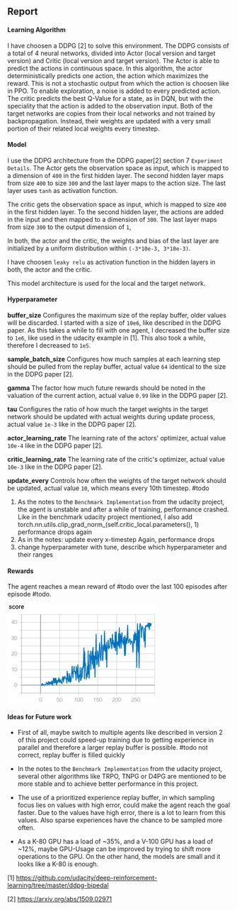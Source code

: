 ## Report

#### Learning Algorithm

I have choosen a DDPG [2] to solve this environment. The DDPG consists of a total of 4 neural networks, divided into Actor (local version and target version) and Critic (local version and target version). The Actor is able to predict the actions in continuous space. In this algorithm, the actor deterministically predicts one action, the action which maximizes the reward. This is not a stochastic output from which the action is choosen like in PPO. To enable exploration, a noise is added to every predicted action. The critic predicts the best Q-Value for a state, as in DQN, but with the speciality that the action is added to the observation input. Both of the target networks are copies from their local networks and not trained by backpropagation. Instead, their weights are updated with a very small portion of their related local weights every timestep.

#### Model

I use the DDPG architecture from the DDPG paper[2] section 7 `Experiment Details`.
The Actor gets the observation space as input, which is mapped to a dimension of `400` in the first hidden layer. The second hidden layer maps from size `400` to size `300` and the last layer maps to the action size. The last layer uses `tanh` as activation function.

The critic gets the observation space as input, which is mapped to size `400` in the first hidden layer. 
To the second hidden layer, the actions are added in the input and then mapped to a dimension of `300`. The last layer maps from size `300` to the output dimension of `1`, 

In both, the actor and the critic, the weights and bias of the last layer are initialized by a uniform distribution within `(-3*10e-3, 3*10e-3)`.

I have choosen `leaky relu` as activation function in the hidden layers in both, the actor and the critic.

This model architecture is used for the local and the target network.

#### Hyperparameter

**buffer_size**
Configures the maximum size of the replay buffer, older values will be discarded. I started with a size of `10e6`, like described in the DDPG paper. As this takes a while to fill with one agent, I decreased the buffer size to `1e6`, like used in the udacity example in [1].
This also took a while, therefore I decreased to `1e5`.

**sample_batch_size**
Configures how much samples at each learning step should be pulled from the replay buffer, actual value `64` identical to the size in the DDPG paper [2].

**gamma**
The factor how much future rewards should be noted in the valuation of the current action, actual value `0.99` like in the DDPG paper [2].

**tau**
Configures the ratio of how much the target weights in the target network should be updated with actual weights during update process, actual value `1e-3` like in the DDPG paper [2].

**actor_learning_rate**
The learning rate of the actors' optimizer, actual value `10e-4` like in the DDPG paper [2].

**critic_learning_rate**
The learning rate of the critic's optimizer, actual value `10e-3` like in the DDPG paper [2].

**update_every**
Controls how often the weights of the target network should be updated, actual value `10`, which means every 10th timestep.
#todo
1) As the notes to the `Benchmark Implementation` from the udacity project, the agent is unstable and after a while of training, performance crashed. Like in the benchmark udacity project mentioned, I also add
torch.nn.utils.clip_grad_norm_(self.critic_local.parameters(), 1)
performance drops again
2) As in the notes: update every x-timestep
Again, performance drops
3) change hyperparameter with tune, describe which hyperparameter and their ranges

#### Rewards

The agent reaches a mean reward of #todo over the last 100 episodes after episode #todo.

![mean reward plot](tensorboard_reward.png)

#### Ideas for Future work

- First of all, maybe switch to multiple agents like described in version 2 of this project could speed-up training due to getting experience in parallel and therefore a larger replay buffer is possible. #todo not correct, replay buffer is filled quickly

- In the notes to the `Benchmark Implementation` from the udacity project, several other algorithms like TRPO, TNPG or D4PG are mentioned to be more stable and to achieve better performance in this project.

- The use of a prioritized experience replay buffer, in which sampling focus lies on values with high error, could make the agent reach the goal faster. Due to the values have high error, there is a lot to learn from this values. Also sparse experiences have the chance to be sampled more often.

- As a K-80 GPU has a load of ~35%, and a V-100 GPU has a load of ~12%, maybe GPU-Usage can be improved by trying to shift more operations to the GPU. On the other hand, the models are small and it looks like a K-80 is enough.

[1] https://github.com/udacity/deep-reinforcement-learning/tree/master/ddpg-bipedal

[2] https://arxiv.org/abs/1509.02971